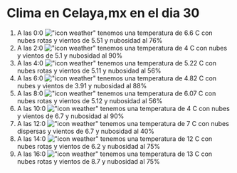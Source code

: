 # Clima en Celaya,mx en el dia 30

1. A las 0:0 !["icon weather"](http://openweathermap.org/img/w/04n.png) tenemos una temperatura de 6.6 C con nubes rotas y  vientos de 5.51 y nubosidad al 76%
1. A las 2:0 !["icon weather"](http://openweathermap.org/img/w/04n.png) tenemos una temperatura de 4 C con nubes y  vientos de 5.1 y nubosidad al 90%
1. A las 4:0 !["icon weather"](http://openweathermap.org/img/w/04n.png) tenemos una temperatura de 5.22 C con nubes rotas y  vientos de 5.11 y nubosidad al 56%
1. A las 6:0 !["icon weather"](http://openweathermap.org/img/w/04n.png) tenemos una temperatura de 4.82 C con nubes y  vientos de 3.91 y nubosidad al 88%
1. A las 8:0 !["icon weather"](http://openweathermap.org/img/w/04d.png) tenemos una temperatura de 6.07 C con nubes rotas y  vientos de 5.12 y nubosidad al 56%
1. A las 10:0 !["icon weather"](http://openweathermap.org/img/w/04d.png) tenemos una temperatura de 4 C con nubes y  vientos de 6.7 y nubosidad al 90%
1. A las 12:0 !["icon weather"](http://openweathermap.org/img/w/03d.png) tenemos una temperatura de 7 C con nubes dispersas y  vientos de 6.7 y nubosidad al 40%
1. A las 14:0 !["icon weather"](http://openweathermap.org/img/w/04d.png) tenemos una temperatura de 12 C con nubes rotas y  vientos de 6.2 y nubosidad al 75%
1. A las 16:0 !["icon weather"](http://openweathermap.org/img/w/04d.png) tenemos una temperatura de 13 C con nubes rotas y  vientos de 8.7 y nubosidad al 75%
